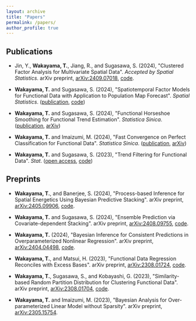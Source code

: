 ```yaml
---
layout: archive
title: "Papers"
permalink: /papers/
author_profile: true
---
```


## Publications

- Jin, Y., **Wakayama, T.**, Jiang, R., and Sugasawa, S. (2024), "Clustered Factor Analysis for Multivariate Spatial Data". *Accepted by Spatial Statistics*. arXiv preprint, [arXiv:2409.07018](https://arxiv.org/abs/2409.07018), [code](https://github.com/yanxiuJin/Spatially_Clustered_Factor_Analysis).

- **Wakayama, T.** and Sugasawa, S. (2024), "Spatiotemporal Factor Models for Functional Data with Application to Population Map Forecast". *Spatial Statistics*. ([publication](https://www.sciencedirect.com/science/article/abs/pii/S221167532400040X), [code](https://github.com/TomWaka/Spatiotemporal-factor-models-for-functional-data))

- **Wakayama, T.** and Sugasawa, S. (2024), "Functional Horseshoe Smoothing for Functional Trend Estimation". *Statistica Sinica*. ([publication](https://www3.stat.sinica.edu.tw/sstest/J34N3/J34N315/J34N315.html), [arXiv](https://arxiv.org/abs/2204.09898))

- **Wakayama, T.** and Imaizumi, M. (2024), "Fast Convergence on Perfect Classification for Functional Data". *Statistica Sinica*. ([publication](https://www3.stat.sinica.edu.tw/sstest/j34n3/J34N324/J34N324.html), [arXiv](https://arxiv.org/abs/2104.02978))

- **Wakayama, T.** and Sugasawa, S. (2023), "Trend Filtering for Functional Data". *Stat*. ([open access](https://onlinelibrary.wiley.com/doi/full/10.1002/sta4.590), [code](https://github.com/TomWaka/Locally-Adaptive-Smoothing-for-Functional-Data))

## Preprints

- **Wakayama, T.**, and Banerjee, S. (2024), "Process-based Inference for Spatial Energetics Using Bayesian Predictive Stacking". arXiv preprint, [arXiv:2405.09906](https://arxiv.org/abs/2405.09906), [code](https://github.com/TomWaka/BayesianStackingSpatiotemporalModeling).

- **Wakayama, T.** and Sugasawa, S. (2024), "Ensemble Prediction via Covariate-dependent Stacking". arXiv preprint, [arXiv:2408.09755](https://arxiv.org/abs/2408.09755), [code](https://github.com/TomWaka/CovariateDependentStacking).

- **Wakayama, T.** (2024), "Bayesian Inference for Consistent Predictions in Overparameterized Nonlinear Regression". arXiv preprint, [arXiv:2404.04498](https://arxiv.org/abs/2404.04498), [code](https://github.com/TomWaka/BA-Overparameterized-NonLinReg).

- **Wakayama, T.**, and Matsui, H. (2023), "Functional Data Regression Reconciles with Excess Bases". arXiv preprint, [arXiv:2308.01724](https://arxiv.org/abs/2308.01724), [code](https://github.com/TomWaka/DD-FDR).

- **Wakayama, T.**, Sugasawa, S., and Kobayashi, G. (2023), "Similarity-based Random Partition Distribution for Clustering Functional Data". arXiv preprint, [arXiv:2308.01704](https://arxiv.org/abs/2308.01704), [code](https://github.com/TomWaka/Similarity-based-Generalized-Dirichlet-Process).

- **Wakayama, T.** and Imaizumi, M. (2023), "Bayesian Analysis for Over-parameterized Linear Model without Sparsity". arXiv preprint, [arXiv:2305.15754](https://arxiv.org/abs/2305.15754).